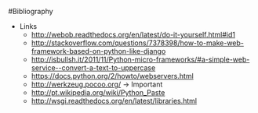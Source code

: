 #Bibliography

- Links
  - http://webob.readthedocs.org/en/latest/do-it-yourself.html#id1
  - http://stackoverflow.com/questions/7378398/how-to-make-web-framework-based-on-python-like-django
  - http://isbullsh.it/2011/11/Python-micro-frameworks/#a-simple-web-service--convert-a-text-to-uppercase
  - https://docs.python.org/2/howto/webservers.html
  - http://werkzeug.pocoo.org/  -> Important
  - http://pt.wikipedia.org/wiki/Python_Paste
  - http://wsgi.readthedocs.org/en/latest/libraries.html


